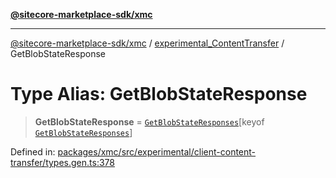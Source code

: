 [**@sitecore-marketplace-sdk/xmc**](../../../../README.md)

***

[@sitecore-marketplace-sdk/xmc](../../../../README.md) / [experimental\_ContentTransfer](../README.md) / GetBlobStateResponse

# Type Alias: GetBlobStateResponse

> **GetBlobStateResponse** = [`GetBlobStateResponses`](GetBlobStateResponses.md)\[keyof [`GetBlobStateResponses`](GetBlobStateResponses.md)\]

Defined in: [packages/xmc/src/experimental/client-content-transfer/types.gen.ts:378](https://github.com/Sitecore/marketplace-sdk/blob/main/packages/xmc/src/experimental/client-content-transfer/types.gen.ts#L378)
